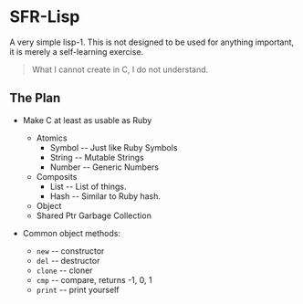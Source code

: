 # SFR-Lisp

A very simple lisp-1. This is not designed to be
used for anything important, it is merely a self-learning exercise.

> What I cannot create in C, I do not understand.

## The Plan

- Make C at least as usable as Ruby
  - Atomics
    - Symbol -- Just like Ruby Symbols
    - String -- Mutable Strings
    - Number -- Generic Numbers
  - Composits
    - List   -- List of things.
    - Hash   -- Similar to Ruby hash.
  - Object
  - Shared Ptr Garbage Collection

- Common object methods:
  - `new`      -- constructor
  - `del`      -- destructor
  - `clone`    -- cloner
  - `cmp`      -- compare, returns -1, 0, 1
  - `print`    -- print yourself

